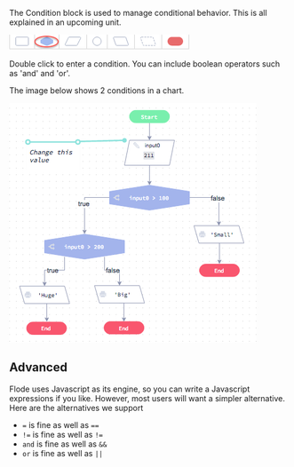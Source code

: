 The Condition block is used to manage conditional behavior. This is all explained in an upcoming unit.

![](.guides/img/decision.png)

Double click to enter a condition. You can include boolean operators such as 'and' and 'or'.

The image below shows 2 conditions in a chart.

![](.guides/img/decision-exp.png)


## Advanced
Flode uses Javascript as its engine, so you can write a Javascript expressions if you like. However, most users will want a simpler alternative. Here are the alternatives we support

- `=` is fine as well as `==`
- `!=` is fine as well as `!=`
- `and` is fine as well as `&&`
- `or` is fine as well as `||`

